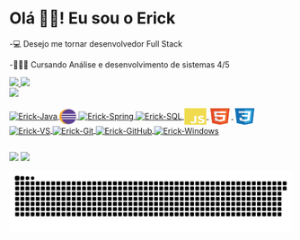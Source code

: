 # Olá 👋🏽! Eu sou o Erick 

-💻 Desejo me tornar desenvolvedor Full Stack

-👨🏽‍🎓 Cursando Análise e desenvolvimento de sistemas 4/5


 <div>
  <a href="https://github.com/Krice32">
  <img height="130em" src="https://github-readme-stats.vercel.app/api?username=krice32&show_icons=true&theme=dark&include_all_commits=true&count_private=true"/>
  <img height="130em" src="https://github-readme-stats.vercel.app/api/top-langs/?username=krice32&layout=compact&langs_count=7&theme=dark"/>
</div>
 
  
  
 <img src="https://github-readme-stats.vercel.app/api/wakatime?username=Krice32&layout=compact&hide_title=false&theme=dark" width="87%" />
  
  <div style="display: inline_block"><br>
  <img align="center" alt="Erick-Java" height="30" width="40" src="https://cdn.jsdelivr.net/gh/devicons/devicon/icons/java/java-original.svg">
   <img align="center" alt="Erick-Eclipse" height="30" width="30" src="https://github.com/CR10L02k/imagens/blob/main/icons/eclipse/eclipse.svg"/>
  <img align="center" alt="Erick-Spring" height="30" width="40" src="https://cdn.jsdelivr.net/gh/devicons/devicon/icons/spring/spring-original.svg">
  <img align="center" alt= "Erick-SQL" height="30" width="40" src="https://cdn.jsdelivr.net/gh/devicons/devicon/icons/mysql/mysql-original.svg"/>
  <img align="center" alt="Erick-Js" height="30" width="40" src="https://raw.githubusercontent.com/devicons/devicon/master/icons/javascript/javascript-plain.svg">
  <img align="center" alt="Erick-HTML" height="30" width="40" src="https://raw.githubusercontent.com/devicons/devicon/master/icons/html5/html5-original.svg">
  <img align="center" alt="Erick-CSS" height="30" width="40" src="https://raw.githubusercontent.com/devicons/devicon/master/icons/css3/css3-original.svg">
  <img align="center" alt="Erick-VS" height="30" width="40" src="https://cdn.jsdelivr.net/gh/devicons/devicon/icons/vscode/vscode-original.svg"> 
  <img align="center" alt="Erick-Git" height="30" width="40" src="https://cdn.jsdelivr.net/gh/devicons/devicon/icons/git/git-original.svg">
  <img align="center" alt="Erick-GitHub" height="30" width="40" src="https://cdn.jsdelivr.net/gh/devicons/devicon/icons/github/github-original.svg">
  <img align="center" alt="Erick-Windows" height="30" width="40" src="https://cdn.jsdelivr.net/gh/devicons/devicon/icons/windows8/windows8-original.svg">

</div>

  ##
 
<div> 
  <a href = "erickrocha3232@hotmail.com"><img src="https://res.cloudinary.com/practicaldev/image/fetch/s--eWsv2Whv--/c_limit%2Cf_auto%2Cfl_progressive%2Cq_auto%2Cw_880/https://img.shields.io/badge/Microsoft_Outlook-0078D4%3Fstyle%3Dfor-the-badge%26logo%3Dmicrosoft-outlook%26logoColor%3Dwhite" target="_blank"></a>
  <a href="https://www.linkedin.com/in/ericksrocha/" target="_blank"><img src="https://img.shields.io/badge/-LinkedIn-%230077B5?style=for-the-badge&logo=linkedin&logoColor=white" target="_blank"></a> 
 

</div>
 
   ![Snake animation](https://github.com/Krice32/Krice32/blob/output/github-contribution-grid-snake.svg)

